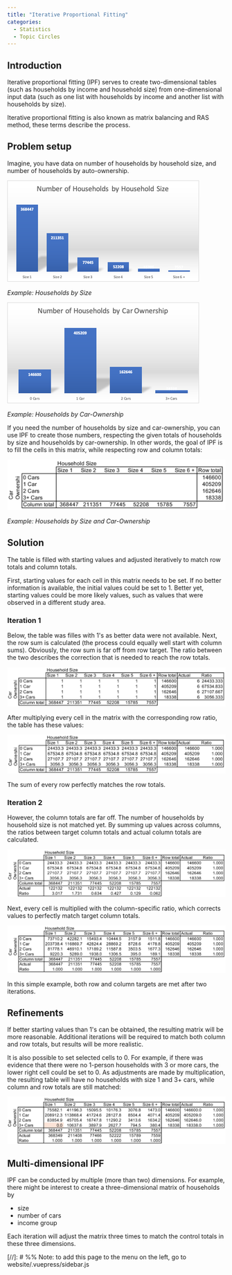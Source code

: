 ```yaml
---
title: "Iterative Proportional Fitting"
categories:
  - Statistics
  - Topic Circles
---
```


<PagesInCategory category="Statistics" />

## Introduction ##

Iterative proportional fitting (IPF) serves to create two-dimensional tables (such as households by income and household size) from one-dimensional input data (such as one list with households by income and another list with households by size). 

Iterative proportional fitting is also known as matrix balancing and RAS method, these terms describe the process. 

## Problem setup ##

Imagine, you have data on number of households by household size, and number of households by auto-ownership. 

![](hhBySize.png 'Households by Size')

*Example: Households by Size*

![](hhByCarOwnership.png 'Households by Car-Ownership')

*Example: Households by Car-Ownership*

If you need the number of households by size and car-ownership, you can use IPF to create those numbers, respecting the given totals of households by size and households by car-ownership. In other words, the goal of IPF is to fill the cells in this matrix, while respecting row and column totals:

![](hhTable.png 'Households by Size and Car-Ownership')

*Example: Households by Size and Car-Ownership*

## Solution ##

The table is filled with starting values and adjusted iteratively to match row totals and column totals. 

First, starting values for each cell in this matrix needs to be set. If no better information is available, the initial values could be set to 1. Better yet, starting values could be more likely values, such as values that were observed in a different study area. 

### Iteration 1 ###

Below, the table was filles with 1's as better data were not available. Next, the row sum is calculated (the process could equally well start with column sums). Obviously, the row sum is far off from row target. The ratio between the two describes the correction that is needed to reach the row totals. 

![](hhTable_1.png 'Households by Size and Car-Ownership: Iteration 1')

After multiplying every cell in the matrix with the corresponding row ratio, the table has these values:

![](hhTable_2.png 'Households by Size and Car-Ownership: Iteration 1 after adjustment')

The sum of every row perfectly matches the row totals. 

### Iteration 2 ###

However, the column totals are far off. The number of households by household size is not matched yet. By summing up values across columns, the ratios between target column totals and actual column totals are calculated. 

![](hhTable_3.png 'Households by Size and Car-Ownership: Iteration 2')

Next, every cell is multiplied with the column-specific ratio, which corrects values to perfectly match target column totals. 

![](hhTable_4.png 'Households by Size and Car-Ownership: Iteration 2 after adjustment')

In this simple example, both row and column targets are met after two iterations. 

## Refinements ##

If better starting values than 1's can be obtained, the resulting matrix will be more reasonable. Additional iterations will be required to match both column and row totals, but results will be more realistic.

It is also possible to set selected cells to 0. For example, if there was evidence that there were no 1-person households with 3 or more cars, the lower right cell could be set to 0. As adjustments are made by multiplication, the resulting table will have no households with size 1 and 3+ cars, while column and row totals are still matched:  

![](hhTable_5.png 'Households by Size and Car-Ownership: Setting selected cells to 0')

## Multi-dimensional IPF ##

IPF can be conducted by multiple (more than two) dimensions. For example, there might be interest to create a three-dimensional matrix of households by 

- size
- number of cars
- income group

Each iteration will adjust the matrix three times to match the control totals in these three dimensions. 

[//]: # %% Note: to add this page to the menu on the left, go to website/.vuepress/sidebar.js
